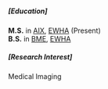 <p></p>

##### [Education]
**M.S.** in [AIX](https://aix.ewha.ac.kr/), [EWHA](http://www.ewha.ac.kr/ewha/index.do) (Present)<br>
**B.S.** in [BME](https://mbe.ewha.ac.kr/mbeadmin/index.do), [EWHA](http://www.ewha.ac.kr/ewha/index.do)

##### [Research Interest]
Medical Imaging
